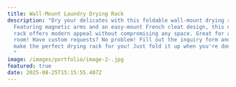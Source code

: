 ```yaml
---
title: Wall-Mount Laundry Drying Rack
description: "Dry your delicates with this foldable wall-mount drying rack.
  Featuring magnetic arms and an easy-mount French cleat design, this drying
  rack offers modern appeal without compromising any space. Great for any sized
  room! Have custom requests? No problem! Fill out the inquiry form and we will
  make the perfect drying rack for you! Just fold it up when you're done drying!
  "
image: /images/portfolio/image-2-.jpg
featured: true
date: 2025-08-25T15:15:55.407Z
---
```

